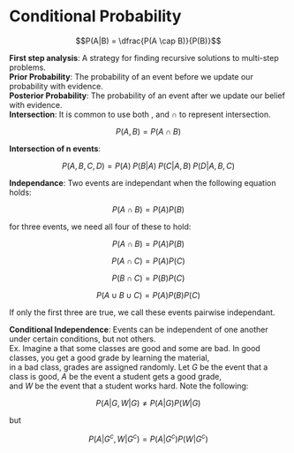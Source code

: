 # Conditional Probability

```math
P(A|B) = \dfrac{P(A \cap B)}{P(B)}
```
**First step analysis**: A strategy for finding recursive solutions to multi-step problems.  
**Prior Probability**: The probability of an event before we update our probability with evidence.  
**Posterior Probability**: The probability of an event after we update our belief with evidence.  
**Intersection**: It is common to use both , and $\cap$ to represent intersection.  
```math
P(A,B) = P(A \cap B)
```
**Intersection of n events**: 
```math
P(A,B,C,D) = P(A)\; P(B|A) \; P(C|A,B) \; P(D|A,B,C)
```
**Independance**: Two events are independant when the following equation holds:  
```math
P(A\cap B) = P(A)P(B)
```
for three events, we need all four of these to hold:
```math
P(A \cap B) = P(A)P(B)
```
```math
P(A \cap C) = P(A)P(C)
```
```math
P(B \cap C) = P(B)P(C)
```
```math
P(A \cup B \cup C) = P(A)P(B)P(C)
```
If only the first three are true, we call these events pairwise independant.  

**Conditional Independence**: Events can be independent of one another under certain conditions, but not others.  
Ex. Imagine a that some classes are good and some are bad.  In good classes, you get a good grade by learning the material,  
in a bad class, grades are assigned randomly.  Let $G$ be the event that a class is good, $A$ be the event a student gets a good grade,  
and $W$ be the event that a student works hard.  Note the following:  
```math
P(A|G,W|G) \ne P(A|G)P(W|G)
```
but 
```math
P(A|G^c,W|G^c) = P(A|G^c)P(W|G^c)
```
